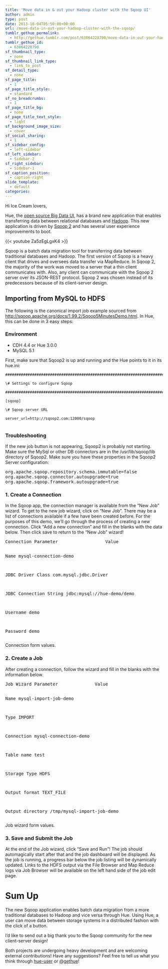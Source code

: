 ```yaml
---
title: 'Move data in & out your Hadoop cluster with the Sqoop UI'
author: admin
type: post
date: 2013-10-04T05:50:00+00:00
url: /move-data-in-out-your-hadoop-cluster-with-the-sqoop/
tumblr_gethue_permalink:
  - http://gethue.tumblr.com/post/63064228790/move-data-in-out-your-hadoop-cluster-with-the-sqoop
tumblr_gethue_id:
  - 63064228790
sf_thumbnail_type:
  - none
sf_thumbnail_link_type:
  - link_to_post
sf_detail_type:
  - none
sf_page_title:
  - 1
sf_page_title_style:
  - standard
sf_no_breadcrumbs:
  - 1
sf_page_title_bg:
  - none
sf_page_title_text_style:
  - light
sf_background_image_size:
  - cover
sf_social_sharing:
  - 1
sf_sidebar_config:
  - left-sidebar
sf_left_sidebar:
  - Sidebar-2
sf_right_sidebar:
  - Sidebar-1
sf_caption_position:
  - caption-right
slide_template:
  - default
categories:
---
```


Hi Ice Cream lovers,

Hue, the [open source Big Data UI][1], has a brand new application that enables transferring data between relational databases and [Hadoop][2]. This new application is driven by [Sqoop 2][3] and has several user experience improvements to boot.

{{< youtube Za5zEgLgxK4 >}}

Sqoop is a batch data migration tool for transferring data between traditional databases and Hadoop. The first version of Sqoop is a heavy client that drives and oversees data transfer via MapReduce. In Sqoop 2, the majority of the work was moved to a server that a thin client communicates with. Also, any client can communicate with the Sqoop 2 server over its JSON-REST protocol. Sqoop 2 was chosen instead of its predecessors because of its client-server design.

## Importing from MySQL to HDFS

The following is the canonical import job example sourced from <http://sqoop.apache.org/docs/1.99.2/Sqoop5MinutesDemo.html>. In Hue, this can be done in 3 easy steps:

### Environment

- CDH 4.4 or <span>Hue 3.0.0</span>
- MySQL 5.1

First, make sure that Sqoop2 is up and running and the Hue points to it in its hue.ini:

<pre><code class="bash">###########################################################################

\# Settings to configure Sqoop

###########################################################################

[sqoop]

\# Sqoop server URL

server_url=http://sqoop2.com:12000/sqoop

</code></pre>

### Troubleshooting

If the new job button is not appearing, Sqoop2 is probably not starting. Make sure the MySql or other DB connectors are in the /usr/lib/sqoop/lib directory of Sqoop2. Make sure you have these properties in the Sqoop2 Server configuration:

<pre class="code">org.apache.sqoop.repository.schema.immutable=false
org.apache.sqoop.connector.autoupgrade=true
org.apache.sqoop.framework.autoupgrade=true</pre>

### 1. Create a Connection

In the Sqoop app, the connection manager is available from the “New Job” wizard. To get to the new job wizard, click on “New Job”. There may be a list of connections available if a few have been created before. For the purposes of this demo, we’ll go through the process of creating a new connection. Click “Add a new connection” and fill in the blanks with the data below. Then click save to return to the “New Job” wizard!

<div>
  <pre class="code">Connection Parameter                  Value

Name mysql-connection-demo

JDBC Driver Class com.mysql.jdbc.Driver

JDBC Connection String jdbc:mysql://hue-demo/demo

Username demo

Password demo</pre>

</div>

Connection form values.

### 2. Create a Job

After creating a connection, follow the wizard and fill in the blanks with the information below.

<div>
  <pre class="code">Job Wizard Parameter              Value

Name mysql-import-job-demo

Type IMPORT

Connection mysql-connection-demo

Table name test

Storage Type HDFS

Output format TEXT_FILE

Output directory /tmp/mysql-import-job-demo</pre>

</div>

Job wizard form values.

### 3. Save and Submit the Job

At the end of the Job wizard, click “Save and Run”! The job should automagically start after that and the job dashboard will be displayed. As the job is running, a progress bar below the job listing will be dynamically updated. Links to the HDFS output via the File Browser and Map Reduce logs via Job Browser will be available on the left hand side of the job edit page.

# Sum Up

The new Sqoop application enables batch data migration from a more traditional databases to Hadoop and vice versa through Hue. Using Hue, a user can move data between storage systems in a distributed fashion with the click of a button.

I’d like to send out a big thank you to the Sqoop community for the new client-server design!

Both projects are undergoing heavy development and are welcoming external contributions! Have any suggestions? Feel free to tell us what you think through [hue-user][4] or [@gethue][5]​!

[1]: http://gethue.com
[2]: http://hadoop.apache.org/
[3]: http://sqoop.apache.org/
[4]: http://groups.google.com/a/cloudera.org/group/hue-user
[5]: https://twitter.com/gethue
